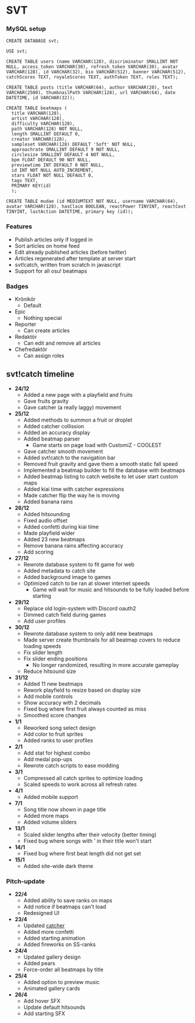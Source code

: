 # SVT

### MySQL setup

```
CREATE DATABASE svt;

USE svt;

CREATE TABLE users (name VARCHAR(128), discriminator SMALLINT NOT NULL, access_token VARCHAR(30), refresh_token VARCHAR(30), avatar VARCHAR(128), id VARCHAR(32), bio VARCHAR(512), banner VARCHAR(512), catchScores TEXT, royaleScores TEXT, authToken TEXT, roles TEXT);

CREATE TABLE posts (title VARCHAR(64), author VARCHAR(20), text VARCHAR(2500), thumbnailPath VARCHAR(128), url VARCHAR(64), date DATETIME, id VARCHAR(32));

CREATE TABLE beatmaps (
  title VARCHAR(128), 
  artist VARCHAR(128), 
  difficulty VARCHAR(128), 
  path VARCHAR(128) NOT NULL, 
  length SMALLINT DEFAULT 0, 
  creator VARCHAR(128), 
  sampleset VARCHAR(128) DEFAULT 'Soft' NOT NULL, 
  approachrate SMALLINT DEFAULT 9 NOT NULL,
  circlesize SMALLINT DEFAULT 4 NOT NULL,
  bpm FLOAT DEFAULT 90 NOT NULL,
  previewtime INT DEFAULT 0 NOT NULL,
  id INT NOT NULL AUTO_INCREMENT,
  stars FLOAT NOT NULL DEFAULT 0,
  tags TEXT,
  PRIMARY KEY(id)
  );

CREATE TABLE mudae (id MEDIUMTEXT NOT NULL, username VARCHAR(64), avatar VARCHAR(128), hasClaim BOOLEAN, reactPower TINYINT, reactCost TINYINT, lastAction DATETIME, primary key (id));
```

### Features

- Publish articles only if logged in
- Sort articles on home feed
- Edit already published articles (before twitter)
- Articles regenerated after template at server start
- svt!catch, written from scratch in javascript
- Support for all osu! beatmaps

### Badges

- Krönikör
  - Default
- Epic
  - Nothing special
- Reporter
  - Can create articles
- Redaktör
  - Can edit and remove all articles
- Chefredaktör 
  - Can assign roles

    

    

## svt!catch timeline

- **24/12**
  - Added a new page with a playfield and fruits
  - Gave fruits gravity
  - Gave catcher (a really laggy) movement
- **25/12**
  - Added methods to summon a fruit or droplet
  - Added catcher collission
  - Added an accuracy display
  - Added beatmap parser
    - Game starts on page load with CustomiZ - COOLEST
  - Gave catcher smooth movement
  - Added svt!catch to the navigation bar
  - Removed fruit gravity and gave them a smooth static fall speed
  - Implemented a beatmap builder to fill the database with beatmaps
  - Added beatmap listing to catch website to let user start custom maps
  - Added kiai time with catcher expressions
  - Made catcher flip the way he is moving
  - Added banana rains
- **26/12**
  - Added hitsounding
  - Fixed audio offset
  - Added confetti during kiai time
  - Made playfield wider
  - Added 23 new beatmaps
  - Remove banana rains affecting accuracy
  - Add scoring
- **27/12**
  - Rewrote database system to fit game for web
  - Added metadata to catch site
  - Added background image to games
  - Optimized catch to be ran at slower internet speeds
    - Game will wait for music and hitsounds to be fully loaded before starting
- **29/12**
  - Replace old login-system with Discord oauth2
  - Dimmed catch field during games
  - Add user profiles
- **30/12**
  - Rewrote database system to only add new beatmaps
  - Made server create thumbnails for all beatmap covers to reduce loading speeds
  - Fix slider length
  - Fix slider ending positions
    - No longer randomized, resulting in more accurate gameplay
  - Reduce hitsound size
- **31/12**
  - Added 11 new beatmaps
  - Rework playfield to resize based on display size
  - Add mobile controls
  - Show accuracy with 2 decimals
  - Fixed bug where first fruit always counted as miss
  - Smoothed score changes 
- **1/1**
  - Reworked song select design
  - Add color to fruit sprites
  - Added ranks to user profiles
- **2/1**
  - Add stat for highest combo
  - Add medal pop-ups
  - Rewrote catch scripts to ease modding
- **3/1**
  - Compressed all catch sprites to optimize loading
  - Scaled speeds to work across all refresh rates
- **4/1**
  - Added mobile support
- **7/1**
  - Song title now shown in page title
  - Added more maps
  - Added volume sliders 
- **13/1**
  - Scaled slider lengths after their velocity (better timing)
  - Fixed bug where songs with ' in their title won't start
- **14/1**
  - Fixed bug where first beat length did not get set
- **15/1**
  - Added site-wide dark theme
### Pitch-update
- **22/4**
  - Added ability to save ranks on maps
  - Add notice if beatmaps can't load
  - Redesigned UI
- **23/4**
  - Updated [catcher](https://i.imgur.com/iwzwSxg.png) 
  - Added more confetti
  - Added starting animation
  - Added fireworks on SS-ranks
- **24/4**
  - Updated gallery design
  - Added pears 
  - Force-order all beatmaps by title
- **25/4**
  - Added option to preview music
  - Animated gallery cards
- **26/4**
  - Add hover SFX
  - Update default hitsounds
  - Add starting SFX